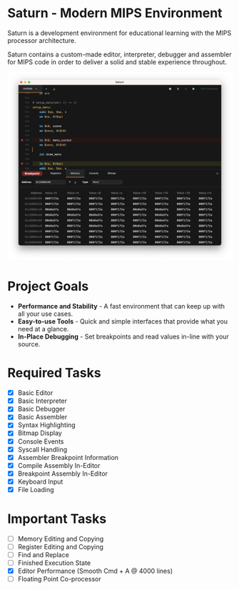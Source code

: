 # Saturn - Modern MIPS Environment

Saturn is a development environment for educational learning with the MIPS processor architecture.

Saturn contains a custom-made editor, interpreter, debugger and assembler for MIPS code in order to deliver a solid and stable experience throughout.

![Saturn Early Development Screenshot](README.png)

# Project Goals
 - **Performance and Stability** - A fast environment that can keep up with all your use cases.
 - **Easy-to-use Tools** - Quick and simple interfaces that provide what you need at a glance.
 - **In-Place Debugging** - Set breakpoints and read values in-line with your source.

# Required Tasks
- [x] Basic Editor
- [x] Basic Interpreter
- [x] Basic Debugger
- [x] Basic Assembler
- [x] Syntax Highlighting
- [x] Bitmap Display
- [x] Console Events
- [x] Syscall Handling
- [x] Assembler Breakpoint Information
- [x] Compile Assembly In-Editor
- [x] Breakpoint Assembly In-Editor
- [x] Keyboard Input
- [x] File Loading

# Important Tasks
- [ ] Memory Editing and Copying
- [ ] Register Editing and Copying
- [ ] Find and Replace
- [ ] Finished Execution State
- [x] Editor Performance (Smooth Cmd + A @ 4000 lines)
- [ ] Floating Point Co-processor
